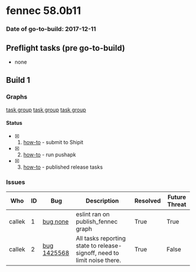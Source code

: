 # fennec 58.0b11

### Date of go-to-build: 2017-12-11

## Preflight tasks (pre go-to-build)
- none

## Build 1  

### Graphs
[task group](https://tools.taskcluster.net/push-inspector/#/GABwbN6hTuWjSO3Tk-Y4AQ)
[task group](https://tools.taskcluster.net/push-inspector/#/VT6py0WVQzCfseDMcxRkJg)
[task group](https://tools.taskcluster.net/push-inspector/#/G7bK-D83T6WsSNj9MTR4ow)


#### Status
- [x] 1.  [how-to](https://wiki.mozilla.org/Release:Release_Automation_on_Mercurial:Starting_a_Release#Submit_to_Ship_It)  - submit to Shipit
- [x] 2.  [how-to](https://github.com/mozilla/releasewarrior/blob/master/how-tos/fennec-temp-relpro.md#run-pushapk-manually)  - run pushapk
- [x] 3.  [how-to](https://wiki.mozilla.org/Release:Release_Automation_on_Mercurial:Updates_through_Shipping#Post-release_tasks)  - published release tasks

### Issues
| Who                 | ID               | Bug                                                                 | Description                | Resolved                | Future Threat                |
| ------------------- | ---------------- | ------------------------------------------------------------------- | -------------------------- | ----------------------- | ---------------------------- |
| callek  | 1 | [bug none](https://bugzil.la/none)        | eslint ran on publish_fennec graph | True | True |
| callek  | 2 | [bug 1425568](https://bugzil.la/1425568)        | All tasks reporting state to release-signoff, need to limit noise there. | True | False |

